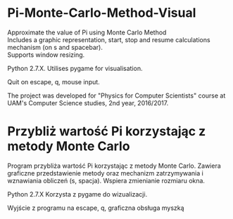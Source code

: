 # Pi-Monte-Carlo-Method-Visual
Approximate the value of Pi using Monte Carlo Method  
Includes a graphic representation, start, stop and resume calculations mechanism (on s and spacebar).  
Supports window resizing.

Python 2.7.X.
Utilises pygame for visualisation.  

Quit on escape, q, mouse input.

The project was developed for "Physics for Computer Scientists" course at UAM's Computer Science studies, 2nd year, 2016/2017.

# Przybliż wartość Pi korzystając z metody Monte Carlo
Program przybliża wartość Pi korzystając z metody Monte Carlo.
Zawiera graficzne przedstawienie metody oraz mechanizm zatrzymywania i wznawiania obliczeń (s, spacja).
Wspiera zmienianie rozmiaru okna.

Python 2.7.X
Korzysta z pygame do wizualizacji.

Wyjście z programu na escape, q, graficzna obsługa myszką
